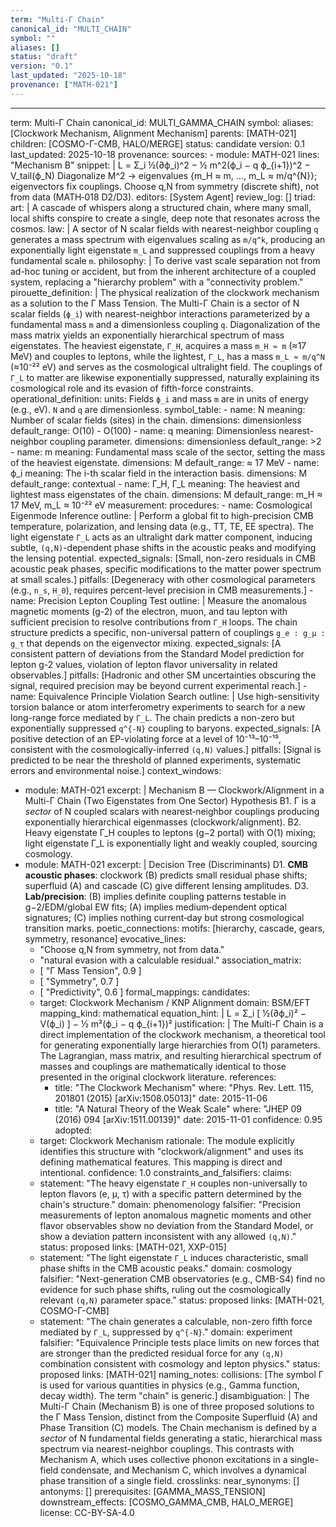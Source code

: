 ```yaml
---
term: "Multi-Γ Chain"
canonical_id: "MULTI_CHAIN"
symbol: ""
aliases: []
status: "draft"
version: "0.1"
last_updated: "2025-10-18"
provenance: ["MATH-021"]
---
```


---
term: Multi-Γ Chain
canonical_id: MULTI_GAMMA_CHAIN
symbol: 
aliases: [Clockwork Mechanism, Alignment Mechanism]
parents: [MATH-021]
children: [COSMO-Γ-CMB, HALO/MERGE]
status: candidate
version: 0.1
last_updated: 2025-10-18
provenance:
  sources:
    - module: MATH-021
      lines: "Mechanism B"
      snippet: |
        L = Σ_i ½(∂ϕ_i)^2 − ½ m^2(ϕ_i − q ϕ_{i+1})^2 − V_tail(ϕ_N)
        Diagonalize M^2 → eigenvalues {m_H ≈ m, …, m_L ≈ m/q^{N}}; eigenvectors fix couplings.
        Choose q,N from symmetry (discrete shift), not from data (MATH‑018 D2/D3).
  editors: [System Agent]
  review_log: []
triad:
  art: |
    A cascade of whispers along a structured chain, where many small, local shifts conspire to create a single, deep note that resonates across the cosmos.
  law: |
    A sector of N scalar fields with nearest-neighbor coupling `q` generates a mass spectrum with eigenvalues scaling as `m/q^k`, producing an exponentially light eigenstate `m_L` and suppressed couplings from a heavy fundamental scale `m`.
  philosophy: |
    To derive vast scale separation not from ad-hoc tuning or accident, but from the inherent architecture of a coupled system, replacing a "hierarchy problem" with a "connectivity problem."
pirouette_definition: |
  The physical realization of the clockwork mechanism as a solution to the Γ Mass Tension. The Multi-Γ Chain is a sector of N scalar fields (`ϕ_i`) with nearest-neighbor interactions parameterized by a fundamental mass `m` and a dimensionless coupling `q`. Diagonalization of the mass matrix yields an exponentially hierarchical spectrum of mass eigenstates. The heaviest eigenstate, `Γ_H`, acquires a mass `m_H ≈ m` (≈17 MeV) and couples to leptons, while the lightest, `Γ_L`, has a mass `m_L ≈ m/q^N` (≈10⁻²² eV) and serves as the cosmological ultralight field. The couplings of `Γ_L` to matter are likewise exponentially suppressed, naturally explaining its cosmological role and its evasion of fifth-force constraints.
operational_definition:
  units: Fields `ϕ_i` and mass `m` are in units of energy (e.g., eV). `N` and `q` are dimensionless.
  symbol_table:
    - name: N
      meaning: Number of scalar fields (sites) in the chain.
      dimensions: dimensionless
      default_range: O(10) - O(100)
    - name: q
      meaning: Dimensionless nearest-neighbor coupling parameter.
      dimensions: dimensionless
      default_range: >2
    - name: m
      meaning: Fundamental mass scale of the sector, setting the mass of the heaviest eigenstate.
      dimensions: M
      default_range: ≈ 17 MeV
    - name: ϕ_i
      meaning: The i-th scalar field in the interaction basis.
      dimensions: M
      default_range: contextual
    - name: Γ_H, Γ_L
      meaning: The heaviest and lightest mass eigenstates of the chain.
      dimensions: M
      default_range: m_H ≈ 17 MeV, m_L ≈ 10⁻²² eV
  measurement:
    procedures:
      - name: Cosmological Eigenmode Inference
        outline: |
          Perform a global fit to high-precision CMB temperature, polarization, and lensing data (e.g., TT, TE, EE spectra). The light eigenstate `Γ_L` acts as an ultralight dark matter component, inducing subtle, `(q,N)`-dependent phase shifts in the acoustic peaks and modifying the lensing potential.
        expected_signals: [Small, non-zero residuals in CMB acoustic peak phases, specific modifications to the matter power spectrum at small scales.]
        pitfalls: [Degeneracy with other cosmological parameters (e.g., `n_s`, `H_0`), requires percent-level precision in CMB measurements.]
      - name: Precision Lepton Coupling Test
        outline: |
          Measure the anomalous magnetic moments (g-2) of the electron, muon, and tau lepton with sufficient precision to resolve contributions from `Γ_H` loops. The chain structure predicts a specific, non-universal pattern of couplings `g_e : g_μ : g_τ` that depends on the eigenvector mixing.
        expected_signals: [A consistent pattern of deviations from the Standard Model prediction for lepton g-2 values, violation of lepton flavor universality in related observables.]
        pitfalls: [Hadronic and other SM uncertainties obscuring the signal, required precision may be beyond current experimental reach.]
      - name: Equivalence Principle Violation Search
        outline: |
          Use high-sensitivity torsion balance or atom interferometry experiments to search for a new long-range force mediated by `Γ_L`. The chain predicts a non-zero but exponentially suppressed `q^{-N}` coupling to baryons.
        expected_signals: [A positive detection of an EP-violating force at a level of 10⁻¹³–10⁻¹⁵, consistent with the cosmologically-inferred `(q,N)` values.]
        pitfalls: [Signal is predicted to be near the threshold of planned experiments, systematic errors and environmental noise.]
context_windows:
  - module: MATH-021
    excerpt: |
      Mechanism B — Clockwork/Alignment in a Multi-Γ Chain (Two Eigenstates from One Sector)
      Hypothesis
      B1. Γ is a *sector* of N coupled scalars with nearest‑neighbor couplings producing exponentially hierarchical eigenmasses (clockwork/alignment).
      B2. Heavy eigenstate Γ_H couples to leptons (g−2 portal) with O(1) mixing; light eigenstate Γ_L is exponentially light and weakly coupled, sourcing cosmology.
  - module: MATH-021
    excerpt: |
      Decision Tree (Discriminants)
      D1. **CMB acoustic phases**: clockwork (B) predicts small residual phase shifts; superfluid (A) and cascade (C) give different lensing amplitudes.
      D3. **Lab/precision**: (B) implies definite coupling patterns testable in g−2/EDM/global EW fits; (A) implies medium‑dependent optical signatures; (C) implies nothing current‑day but strong cosmological transition marks.
poetic_connections:
  motifs: [hierarchy, cascade, gears, symmetry, resonance]
  evocative_lines:
    - "Choose q,N from symmetry, not from data."
    - "natural evasion with a calculable residual."
  association_matrix:
    - [ "Γ Mass Tension", 0.9 ]
    - [ "Symmetry", 0.7 ]
    - [ "Predictivity", 0.6 ]
formal_mappings:
  candidates:
    - target: Clockwork Mechanism / KNP Alignment
      domain: BSM/EFT
      mapping_kind: mathematical
      equation_hint: |
        L = Σ_i [ ½(∂ϕ_i)² − V(ϕ_i) ] − ½ m²(ϕ_i − q ϕ_{i+1})²
      justification: |
        The Multi-Γ Chain is a direct implementation of the clockwork mechanism, a theoretical tool for generating exponentially large hierarchies from O(1) parameters. The Lagrangian, mass matrix, and resulting hierarchical spectrum of masses and couplings are mathematically identical to those presented in the original clockwork literature.
      references:
        - title: "The Clockwork Mechanism"
          where: "Phys. Rev. Lett. 115, 201801 (2015) [arXiv:1508.05013]"
          date: 2015-11-06
        - title: "A Natural Theory of the Weak Scale"
          where: "JHEP 09 (2016) 094 [arXiv:1511.00139]"
          date: 2015-11-01
      confidence: 0.95
  adopted:
    - target: Clockwork Mechanism
      rationale: The module explicitly identifies this structure with "clockwork/alignment" and uses its defining mathematical features. This mapping is direct and intentional.
      confidence: 1.0
constraints_and_falsifiers:
  claims:
    - statement: "The heavy eigenstate `Γ_H` couples non-universally to lepton flavors (e, μ, τ) with a specific pattern determined by the chain's structure."
      domain: phenomenology
      falsifier: "Precision measurements of lepton anomalous magnetic moments and other flavor observables show no deviation from the Standard Model, or show a deviation pattern inconsistent with any allowed `(q,N)`."
      status: proposed
      links: [MATH-021, XXP-015]
    - statement: "The light eigenstate `Γ_L` induces characteristic, small phase shifts in the CMB acoustic peaks."
      domain: cosmology
      falsifier: "Next-generation CMB observatories (e.g., CMB-S4) find no evidence for such phase shifts, ruling out the cosmologically relevant `(q,N)` parameter space."
      status: proposed
      links: [MATH-021, COSMO-Γ-CMB]
    - statement: "The chain generates a calculable, non-zero fifth force mediated by `Γ_L`, suppressed by `q^{-N}`."
      domain: experiment
      falsifier: "Equivalence Principle tests place limits on new forces that are stronger than the predicted residual force for any `(q,N)` combination consistent with cosmology and lepton physics."
      status: proposed
      links: [MATH-021]
naming_notes:
  collisions: [The symbol Γ is used for various quantities in physics (e.g., Gamma function, decay width). The term "chain" is generic.]
  disambiguation: |
    The Multi-Γ Chain (Mechanism B) is one of three proposed solutions to the Γ Mass Tension, distinct from the Composite Superfluid (A) and Phase Transition (C) models. The Chain mechanism is defined by a *sector* of N fundamental fields generating a static, hierarchical mass spectrum via nearest-neighbor couplings. This contrasts with Mechanism A, which uses collective phonon excitations in a single-field condensate, and Mechanism C, which involves a dynamical phase transition of a single field.
crosslinks:
  near_synonyms: []
  antonyms: []
  prerequisites: [GAMMA_MASS_TENSION]
  downstream_effects: [COSMO_GAMMA_CMB, HALO_MERGE]
license: CC-BY-SA-4.0